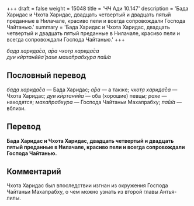 +++
draft = false
weight = 15048
title = 'ЧЧ Ади 10.147'
description = 'Бада Харидас и Чхота Харидас, двадцать четвертый и двадцать пятый преданные в Нилачале, красиво пели и всегда сопровождали Господа Чайтанью.'
summary = 'Бада Харидас и Чхота Харидас, двадцать четвертый и двадцать пятый преданные в Нилачале, красиво пели и всегда сопровождали Господа Чайтанью.'
+++

_бад̣а харида̄са, а̄ра чхот̣а харида̄са  
дуи кӣртанӣйа̄ рахе маха̄прабхура па̄ш́а_

## Пословный перевод

_бад̣а_ _харида̄са_ — Бада Харидас; _а̄ра_ — а также; _чхот̣а_ _харида̄са_ — Чхота Харидас; _дуи_ _кӣртанӣйа̄_ — оба (хорошие) певцы; _рахе_ — находятся; _маха̄прабхура_ — Господа Чайтаньи Махапрабху; _па̄ш́а_ — вблизи.

## Перевод

**Бада Харидас и Чхота Харидас, двадцать четвертый и двадцать пятый преданные в Нилачале, красиво пели и всегда сопровождали Господа Чайтанью.**

## Комментарий

Чхота Харидас был впоследствии изгнан из окружения Господа Чайтаньи Махапрабху, о чем можно узнать из второй главы Антья-лилы.
